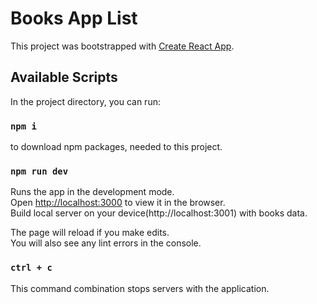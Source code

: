 # Books App List

This project was bootstrapped with [Create React App](https://github.com/facebook/create-react-app).

## Available Scripts

In the project directory, you can run:

### `npm i`

to download npm packages, needed to this project.

### `npm run dev`

Runs the app in the development mode.\
Open [http://localhost:3000](http://localhost:3000) to view it in the browser.\
Build local server on your device(http://localhost:3001) with books data.

The page will reload if you make edits.\
You will also see any lint errors in the console.

### `ctrl + c` 

This command combination stops servers with the application.

